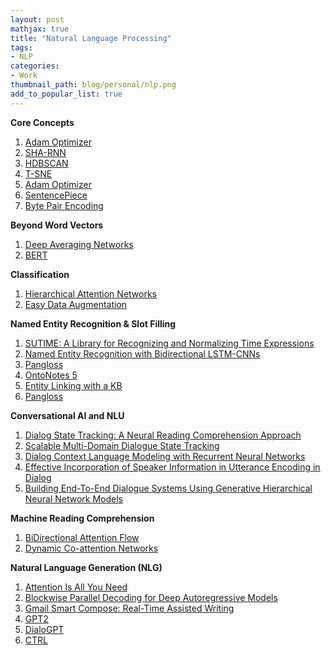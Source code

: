 ```yaml
---
layout: post
mathjax: true
title: "Natural Language Processing"
tags:
- NLP
categories:
- Work
thumbnail_path: blog/personal/nlp.png
add_to_popular_list: true
---
```


**Core Concepts**

1. [Adam Optimizer](https://www.weak-learner.com/blog/2019/11/24/adam-optimizer/)
2. [SHA-RNN](https://www.weak-learner.com/blog/2020/01/06/sha-rnn/)
3. [HDBSCAN](https://www.weak-learner.com/blog/2019/11/09/hdbscan/)
4. [T-SNE](https://www.weak-learner.com/blog/2019/11/09/tsne/)
5. [Adam Optimizer]()
6. [SentencePiece](https://www.weak-learner.com/blog/2020/02/14/sentencepiece/)
7. [Byte Pair Encoding](https://www.weak-learner.com/blog/2020/02/14/byte-pair-encoding/)

**Beyond Word Vectors**

1. [Deep Averaging Networks](https://www.weak-learner.com/blog/2019/07/31/deep-averaging-networks/)
2. [BERT](https://www.weak-learner.com/blog/2019/08/16/bert/)

**Classification**

1. [Hierarchical Attention Networks](https://www.weak-learner.com/blog/2019/06/23/hierarchical_attention_networks/)
2. [Easy Data Augmentation](https://www.weak-learner.com/blog/2020/02/08/eda/)

**Named Entity Recognition & Slot Filling**

1. [SUTIME: A Library for Recognizing and Normalizing Time Expressions](https://www.weak-learner.com/blog/2019/06/20/SUTime/)
2. [Named Entity Recognition with Bidirectional LSTM-CNNs](https://www.weak-learner.com/blog/2019/11/04/ner-bidirectional-lstm-cnn/)
3. [Pangloss](https://www.weak-learner.com/blog/2020/01/16/pangloss/)
4. [OntoNotes 5](https://www.weak-learner.com/blog/2019/12/27/ontonotes-5/)
5. [Entity Linking with a KB](https://www.weak-learner.com/blog/2019/11/25/entity_linking_with_kb/)
6. [Pangloss](https://www.weak-learner.com/blog/2020/01/16/pangloss/)

**Conversational AI and NLU**

1. [Dialog State Tracking: A Neural Reading Comprehension Approach](https://www.weak-learner.com/blog/2019/08/19/dst-mrc/)
2. [Scalable Multi-Domain Dialogue State Tracking](https://www.weak-learner.com/blog/2019/08/20/scalable-multidomain-dst/)
3. [Dialog Context Language Modeling with Recurrent Neural Networks](https://www.weak-learner.com/blog/2019/11/01/dialog-context-language-modeling/)
4. [Effective Incorporation of Speaker Information in Utterance Encoding in Dialog](https://www.weak-learner.com/blog/2019/11/01/effective-incorporation-of-speaker-information/)
5. [Building End-To-End Dialogue Systems Using Generative Hierarchical Neural Network Models](https://www.weak-learner.com/blog/2019/11/03/generative-hierarchical-neural-network/)

**Machine Reading Comprehension**

1. [BiDirectional Attention Flow](https://www.weak-learner.com/blog/2019/08/13/bidirectional-attention-flow/)
2. [Dynamic Co-attention Networks](https://www.weak-learner.com/blog/2019/08/13/dynamic-coattention-network/)

**Natural Language Generation (NLG)**

1. [Attention Is All You Need](https://www.weak-learner.com/blog/2019/08/01/attention-is-all-you-need/)
2. [Blockwise Parallel Decoding for Deep Autoregressive Models](https://www.weak-learner.com/blog/2019/08/08/blockwise-parallel-decoding-for-deep-autoregressive-models/)
3. [Gmail Smart Compose: Real-Time Assisted Writing](https://www.weak-learner.com/blog/2019/11/03/gmail-smart-compose/)
4. [GPT2](https://www.weak-learner.com/blog/2020/01/22/gpt2/)
5. [DialoGPT](https://www.weak-learner.com/blog/2020/01/29/dialogpt/)
6. [CTRL](https://www.weak-learner.com/blog/2020/01/27/ctrl/)